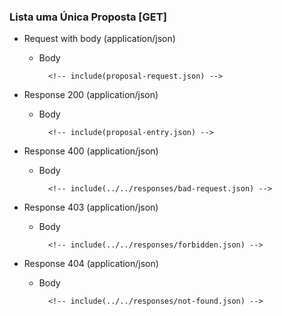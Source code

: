 ### Lista uma Única Proposta [GET]

+ Request with body (application/json)

    + Body

            <!-- include(proposal-request.json) -->

+ Response 200 (application/json)

    + Body

            <!-- include(proposal-entry.json) -->

+ Response 400 (application/json)

    + Body

            <!-- include(../../responses/bad-request.json) -->

+ Response 403 (application/json)

    + Body

            <!-- include(../../responses/forbidden.json) -->

+ Response 404 (application/json)

    + Body

            <!-- include(../../responses/not-found.json) -->
